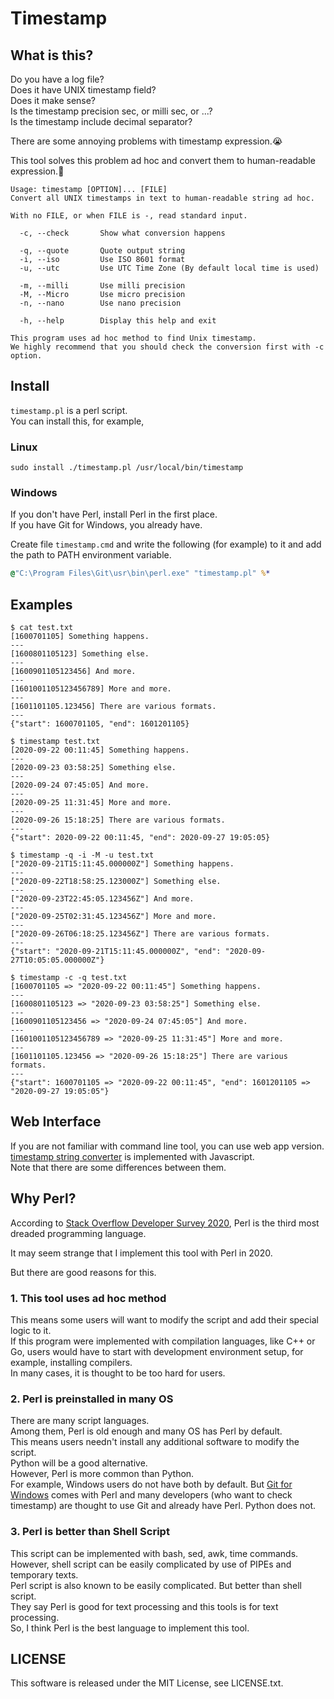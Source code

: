 # Timestamp

## What is this?

Do you have a log file?  
Does it have UNIX timestamp field?  
Does it make sense?  
Is the timestamp precision sec, or milli sec, or ...?  
Is the timestamp include decimal separator?

There are some annoying problems with timestamp expression.😭

This tool solves this problem ad hoc and convert them to human-readable expression.🎉

```
Usage: timestamp [OPTION]... [FILE]
Convert all UNIX timestamps in text to human-readable string ad hoc.

With no FILE, or when FILE is -, read standard input.

  -c, --check       Show what conversion happens

  -q, --quote       Quote output string
  -i, --iso         Use ISO 8601 format
  -u, --utc         Use UTC Time Zone (By default local time is used)

  -m, --milli       Use milli precision
  -M, --Micro       Use micro precision
  -n, --nano        Use nano precision

  -h, --help        Display this help and exit

This program uses ad hoc method to find Unix timestamp.
We highly recommend that you should check the conversion first with -c option.
```

## Install

`timestamp.pl` is a perl script.  
You can install this, for example,

### Linux

```
sudo install ./timestamp.pl /usr/local/bin/timestamp
```

### Windows

If you don't have Perl, install Perl in the first place.  
If you have Git for Windows, you already have.

Create file `timestamp.cmd` and write the following (for example) to it and add the path to PATH environment variable.

```cmd
@"C:\Program Files\Git\usr\bin\perl.exe" "timestamp.pl" %*
```

## Examples

```
$ cat test.txt
[1600701105] Something happens.
---
[1600801105123] Something else.
---
[1600901105123456] And more.
---
[1601001105123456789] More and more.
---
[1601101105.123456] There are various formats.
---
{"start": 1600701105, "end": 1601201105}
```

```
$ timestamp test.txt
[2020-09-22 00:11:45] Something happens.
---
[2020-09-23 03:58:25] Something else.
---
[2020-09-24 07:45:05] And more.
---
[2020-09-25 11:31:45] More and more.
---
[2020-09-26 15:18:25] There are various formats.
---
{"start": 2020-09-22 00:11:45, "end": 2020-09-27 19:05:05}
```

```
$ timestamp -q -i -M -u test.txt
["2020-09-21T15:11:45.000000Z"] Something happens.
---
["2020-09-22T18:58:25.123000Z"] Something else.
---
["2020-09-23T22:45:05.123456Z"] And more.
---
["2020-09-25T02:31:45.123456Z"] More and more.
---
["2020-09-26T06:18:25.123456Z"] There are various formats.
---
{"start": "2020-09-21T15:11:45.000000Z", "end": "2020-09-27T10:05:05.000000Z"}
```

```
$ timestamp -c -q test.txt 
[1600701105 => "2020-09-22 00:11:45"] Something happens.
---
[1600801105123 => "2020-09-23 03:58:25"] Something else.
---
[1600901105123456 => "2020-09-24 07:45:05"] And more.
---
[1601001105123456789 => "2020-09-25 11:31:45"] More and more.
---
[1601101105.123456 => "2020-09-26 15:18:25"] There are various formats.
---
{"start": 1600701105 => "2020-09-22 00:11:45", "end": 1601201105 => "2020-09-27 19:05:05"}
```

## Web Interface

If you are not familiar with command line tool, you can use web app version.  
[timestamp string converter](https://www.yhoka.com/app/timestamp-string-converter/) is implemented with Javascript.  
Note that there are some differences between them.

## Why Perl?

According to [Stack Overflow Developer Survey 2020](https://insights.stackoverflow.com/survey/2020#technology-most-loved-dreaded-and-wanted-languages-dreaded), Perl is the third most dreaded programming language.

It may seem strange that I implement this tool with Perl in 2020.

But there are good reasons for this.


### 1. This tool uses ad hoc method

This means some users will want to modify the script and add their special logic to it.  
If this program were implemented with compilation languages, like C++ or Go, users would have to start with development environment setup, for example, installing compilers.  
In many cases, it is thought to be too hard for users.

### 2. Perl is preinstalled in many OS

There are many script languages.  
Among them, Perl is old enough and many OS has Perl by default.  
This means users needn't install any additional software to modify the script.  
Python will be a good alternative.  
However, Perl is more common than Python.  
For example, Windows users do not have both by default. But [Git for Windows](https://gitforwindows.org/) comes with Perl and many developers (who want to check timestamp) are thought to use Git and already have Perl. Python does not.

### 3. Perl is better than Shell Script

This script can be implemented with bash, sed, awk, time commands.  
However, shell script can be easily complicated by use of PIPEs and temporary texts.  
Perl script is also known to be easily complicated. But better than shell script.  
They say Perl is good for text processing and this tools is for text processing.  
So, I think Perl is the best language to implement this tool.

## LICENSE

This software is released under the MIT License, see LICENSE.txt.

